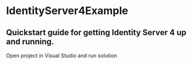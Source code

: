 # IdentityServer4Example
## Quickstart guide for getting Identity Server 4 up and running.

Open project in Visual Studio and run solution
